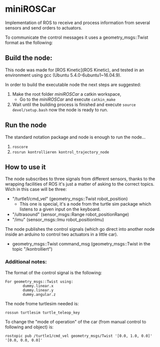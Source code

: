 # miniROSCar
Implementation of ROS to receive and process information from several sensors and send orders to actuators.

To communicate the control messages it uses a geometry_msgs::Twist format as the following:

## Build the node:
This node was made for [ROS Kinetic](ROS Kinetic), and tested in an environment using gcc (Ubuntu 5.4.0-6ubuntu1~16.04.9).

In order to build the executable node the next steps are suggested:

1. Make the root folder _miniROSCar_ a catkin workspace,
   - Go to the _miniROSCar_ and execute `catkin_make`
2. Wait until the building process is finished and execute `source devel/setup.bash` now the node is ready to run.

## Run the node
The standard notation package and node is enough to run the node...
1. `roscore`
2. `rosrun kontrollieren kontrol_trajectory_node`

## How to use it

The node subscribes to three signals from different sensors, thanks to the wrapping facilities of ROS it's just a matter of asking to the correct topics. Wich in this case will be three:

- "/turtle1/cmd_vel" (geometry_msgs::Twist robot_position)
  - This one is special, it's a node from the turtle sim package which listens to a given input on the keyboard.
- "/ultrasound" (sensor_msgs::Range robot_positionRange)
- "/imu" (sensor_msgs::Imu robot_positionImu)

The node publishes the control signals (which go direct into another node inside an arduino to control two actuators in a little car).

- geometry_msgs::Twist command_msg (geometry_msgs::Twist in the topic "/kontrolliert")


### Additional notes:
The format of the control signal is the following:

```
For geometry_msgs::Twist using:
 		dummy.linear.x
 		dummy.linear.y
 		dummy.angular.z

```
The node frome turtlesim needed is:

```
rossun turtlesim turtle_teleop_key
```
To change the "mode of operation" of the car (from manual control to following and object) is:

```
rostopic pub /turtle1/cmd_vel geometry_msgs/Twist '[0.0, 1.0, 0.0]' '[0.0, 0.0, 0.0]'

```
